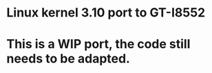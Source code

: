 Linux kernel 3.10 port to GT-I8552 
======================
# This is a WIP port, the code still needs to be adapted.
